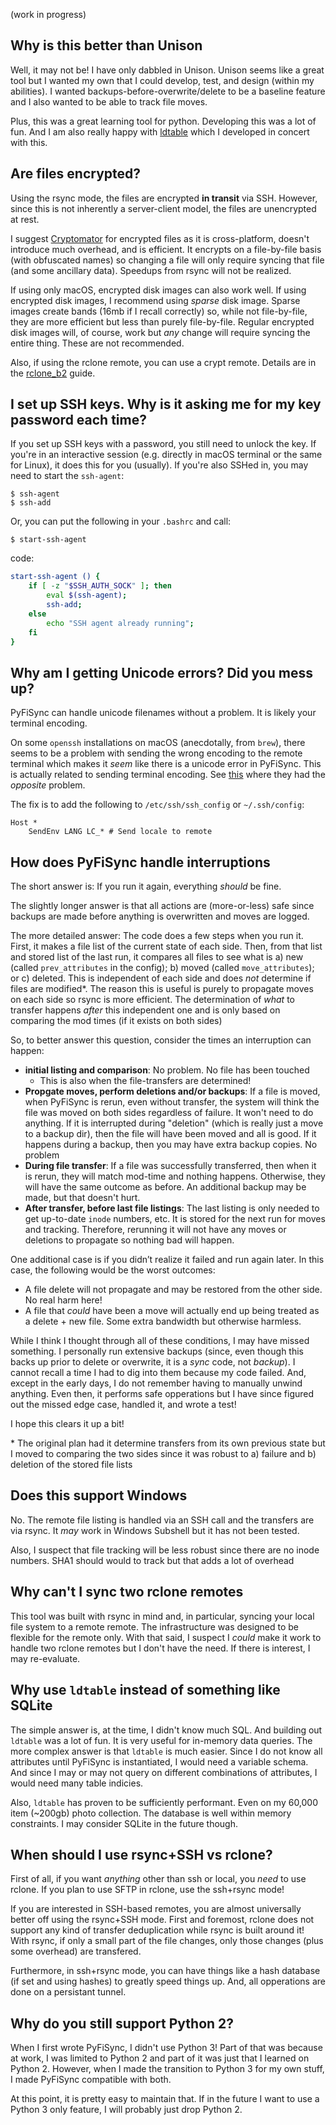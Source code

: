 (work in progress)

## Why is this better than Unison

Well, it may not be! I have only dabbled in Unison. Unison seems like a great tool but I wanted my own that I could develop, test, and design (within my abilities). I wanted backups-before-overwrite/delete to be a baseline feature and I also wanted to be able to track file moves.

Plus, this was a great learning tool for python. Developing this was a lot of fun. And I am also really happy with [ldtable](https://github.com/Jwink3101/ldtable) which I developed in concert with this.

## Are files encrypted?

Using the rsync mode, the files are encrypted **in transit** via SSH. However, since this is not inherently a server-client model, the files are unencrypted at rest.

I suggest [Cryptomator](https://cryptomator.org/) for encrypted files as it is cross-platform, doesn't introduce much overhead, and is efficient. It encrypts on a file-by-file basis (with obfuscated names) so changing a file will only require syncing that file (and some ancillary data). Speedups from rsync will not be realized.

If using only macOS, encrypted disk images can also work well. If using encrypted disk images, I recommend using *sparse* disk image. Sparse images create bands (16mb if I recall correctly) so, while not file-by-file, they are more efficient but less than purely file-by-file. Regular encrypted disk images will, of course, work but *any* change will require syncing the entire thing. These are not recommended.

Also, if using the rclone remote, you can use a crypt remote. Details are in the [rclone_b2](rclone_b2.md) guide.

## I set up SSH keys. Why is it asking me for my key password each time?

If you set up SSH keys with a password, you still need to unlock the key. If you're in an interactive session (e.g. directly in macOS terminal or the same for Linux), it does this for you (usually). If you're also SSHed in, you may need to start the `ssh-agent`:

    $ ssh-agent
    $ ssh-add
    
Or, you can put the following in your `.bashrc` and call:

    $ start-ssh-agent
    
code:

```bash
start-ssh-agent () {
    if [ -z "$SSH_AUTH_SOCK" ]; then
        eval $(ssh-agent);
        ssh-add;
    else
        echo "SSH agent already running";
    fi
}
```

## Why am I getting Unicode errors? Did you mess up?

PyFiSync can handle unicode filenames without a problem. It is likely your terminal encoding.

On some `openssh` installations on macOS (anecdotally, from `brew`), there seems to be a problem with sending the wrong encoding to the remote terminal which makes it *seem* like there is a unicode error in PyFiSync. This is actually related to sending terminal encoding. See [this](https://askubuntu.com/a/874765) where they had the *opposite* problem.

The fix is to add the following to `/etc/ssh/ssh_config` or `~/.ssh/config`:

    Host *
        SendEnv LANG LC_* # Send locale to remote

## How does PyFiSync handle interruptions

The short answer is: If you run it again, everything *should* be fine.

The slightly longer answer is that all actions are (more-or-less) safe since backups are made before anything is overwritten and moves are logged.

The more detailed answer: The code does a few steps when you run it. First, it makes a file list of the current state of each side. Then, from that list and stored list of the last run, it compares all files to see what is a) new (called `prev_attributes` in the config); b) moved (called `move_attributes`); or c) deleted. This is independent of each side and does *not* determine if files are modified\*. The reason this is useful is purely to propagate moves on each side so rsync is more efficient. The determination of *what* to transfer happens *after* this independent one and is only based on comparing the mod times (if it exists on both sides)

So, to better answer this question, consider the times an interruption can happen:

* **initial listing and comparison**: No problem. No file has been touched
    * This is also when the file-transfers are determined!
* **Propgate moves, perform deletions and/or backups**: If a file is moved, when PyFiSync is rerun, even without transfer, the system will think the file was moved on both sides regardless of failure. It won't need to do anything. If it is interrupted during "deletion" (which is really just a move to a backup dir), then the file will have been moved and all is good. If it happens during a backup, then you may have extra backup copies. No problem
* **During file transfer**: If a file was successfully transferred, then when it is rerun, they will match mod-time and nothing happens. Otherwise, they will have the same outcome as before. An additional backup may be made, but that doesn't hurt.
* **After transfer, before last file listings**: The last listing is only needed to get up-to-date `inode` numbers, etc. It is stored for the next run for moves and tracking. Therefore, rerunning it will not have any moves or deletions to propagate so nothing bad will happen.

One additional case is if you didn’t realize it failed and run again later. In this case, the following would be the worst outcomes:

* A file delete will not propagate and may be restored from the other side. No real harm here!
* A file that *could* have been a move will actually end up being treated as a delete + new file. Some extra bandwidth but otherwise harmless.

While I think I thought through all of these conditions, I may have missed something. I personally run extensive backups (since, even though this backs up prior to delete or overwrite, it is a *sync* code, not *backup*). I cannot recall a time I had to dig into them because my code failed. And, except in the early days, I do not remember having to manually unwind anything. Even then, it performs safe opperations but I have since figured out the missed edge case, handled it, and wrote a test!

I hope this clears it up a bit!

\* The original plan had it determine transfers from its own previous state but I moved to comparing the two sides since it was robust to a) failure and b) deletion of the stored file lists

## Does this support Windows

No. The remote file listing is handled via an SSH call and the transfers are via rsync. It *may* work in Windows Subshell but it has not been tested.

Also, I suspect that file tracking will be less robust since there are no inode numbers. SHA1 should would to track but that adds a lot of overhead

## Why can't I sync two rclone remotes

This tool was built with rsync in mind and, in particular, syncing your local file system to a remote remote. The infrastructure was designed to be flexible for the remote only. With that said, I suspect I *could* make it work to handle two rclone remotes but I don't have the need. If there is interest, I may re-evaluate.

## Why use `ldtable` instead of something like SQLite

The simple answer is, at the time, I didn't know much SQL. And building out `ldtable` was a lot of fun. It is very useful for in-memory data queries. The more complex answer is that `ldtable` is much easier. Since I do not know all attributes until PyFiSync is instantiated, I would need a variable schema. And since I may or may not query on different combinations of attributes, I would need many table indicies.

Also, `ldtable` has proven to be sufficiently performant. Even on my 60,000 item (~200gb) photo collection. The database is well within memory constraints. I may consider SQLite in the future though.

## When should I use rsync+SSH vs rclone?

First of all, if you want *anything* other than ssh or local, you *need* to use rclone.  If you plan to use SFTP in rclone, use the ssh+rsync mode!

If you are interested in SSH-based remotes, you are almost universally better off using the rsync+SSH mode. First and foremost, rclone does not support any kind of transfer deduplication while rsync is built around it! With rsync, if only a small part of the file changes, only those changes (plus some overhead) are transfered. 

Furthermore, in ssh+rsync mode, you can have things like a hash database (if set and using hashes) to greatly speed things up. And, all opperations are done on a persistant tunnel.

## Why do you still support Python 2?

When I first wrote PyFiSync, I didn't use Python 3! Part of that was because at work, I was limited to Python 2 and part of it was just that I learned on Python 2. However, when I made the transition to Python 3 for my own stuff, I made PyFiSync compatible with both.

At this point, it is pretty easy to maintain that. If in the future I want to use a Python 3 only feature, I will probably just drop Python 2.













